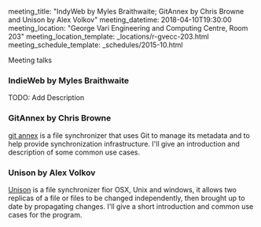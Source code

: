 meeting_title: "IndyWeb by Myles Braithwaite; GitAnnex by Chris Browne and Unison by Alex Volkov"
meeting_datetime: 2018-04-10T19:30:00
meeting_location: "George Vari Engineering and Computing Centre, Room 203"
meeting_location_template: _locations/r-gvecc-203.html
meeting_schedule_template: _schedules/2015-10.html


Meeting talks

### IndieWeb by Myles Braithwaite

TODO: Add Description

### GitAnnex by Chris Browne

[git annex](https://git-annex.branchable.com/) is a file synchronizer that uses Git to manage its metadata and to help provide synchronization infrastructure.  I'll give an introduction and description of some common use cases.

### Unison by Alex Volkov

[Unison](https://www.cis.upenn.edu/~bcpierce/unison/) is a file synchronizer fior OSX, Unix and windows, it allows two replicas of a file or files to be changed independently, then brought up to date by propagating changes. I'll give a short introduction and common use cases for the program.
